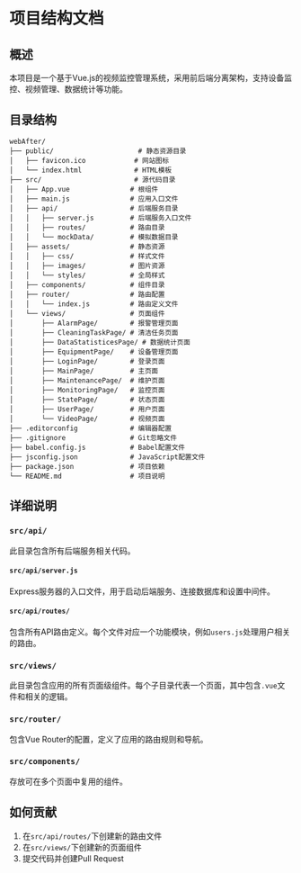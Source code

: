 # 项目结构文档

## 概述

本项目是一个基于Vue.js的视频监控管理系统，采用前后端分离架构，支持设备监控、视频管理、数据统计等功能。

## 目录结构

```
webAfter/
├── public/                     # 静态资源目录
│   ├── favicon.ico            # 网站图标
│   └── index.html             # HTML模板
├── src/                       # 源代码目录
│   ├── App.vue               # 根组件
│   ├── main.js               # 应用入口文件
│   ├── api/                  # 后端服务目录
│   │   ├── server.js         # 后端服务入口文件
│   │   ├── routes/           # 路由目录
│   │   └── mockData/         # 模拟数据目录
│   ├── assets/               # 静态资源
│   │   ├── css/              # 样式文件
│   │   ├── images/           # 图片资源
│   │   └── styles/           # 全局样式
│   ├── components/           # 组件目录
│   ├── router/               # 路由配置
│   │   └── index.js          # 路由定义文件
│   └── views/                # 页面组件
│       ├── AlarmPage/        # 报警管理页面
│       ├── CleaningTaskPage/ # 清洁任务页面
│       ├── DataStatisticesPage/ # 数据统计页面
│       ├── EquipmentPage/    # 设备管理页面
│       ├── LoginPage/        # 登录页面
│       ├── MainPage/         # 主页面
│       ├── MaintenancePage/  # 维护页面
│       ├── MonitoringPage/   # 监控页面
│       ├── StatePage/        # 状态页面
│       ├── UserPage/         # 用户页面
│       └── VideoPage/        # 视频页面
├── .editorconfig             # 编辑器配置
├── .gitignore                # Git忽略文件
├── babel.config.js           # Babel配置文件
├── jsconfig.json             # JavaScript配置文件
├── package.json              # 项目依赖
└── README.md                 # 项目说明
```

## 详细说明

### `src/api/`

此目录包含所有后端服务相关代码。

#### `src/api/server.js`

Express服务器的入口文件，用于启动后端服务、连接数据库和设置中间件。

#### `src/api/routes/`

包含所有API路由定义。每个文件对应一个功能模块，例如`users.js`处理用户相关的路由。

### `src/views/`

此目录包含应用的所有页面级组件。每个子目录代表一个页面，其中包含`.vue`文件和相关的逻辑。

### `src/router/`

包含Vue Router的配置，定义了应用的路由规则和导航。

### `src/components/`

存放可在多个页面中复用的组件。

## 如何贡献

1. 在`src/api/routes/`下创建新的路由文件
2. 在`src/views/`下创建新的页面组件
3. 提交代码并创建Pull Request